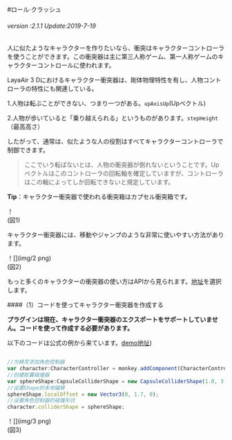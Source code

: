 #ロール·クラッシュ

###### *version :2.1.1   Update:2019-7-19*

人に似たようなキャラクターを作りたいなら、衝突はキャラクターコントローラを使うことができます。この衝突器は主に第三人称ゲーム、第一人称ゲームのキャラクターコントロールに使われます。

LayaAir 3 Dにおけるキャラクター衝突器は、剛体物理特性を有し、人物コントローラの特性にも関連している。

1.人物は転ぶことができない、つまり一つがある。`upAxisUp`(Upベクトル)

2.人物が歩いていると「乗り越えられる」というものがあります。`stepHeight`（最高高さ）

したがって、通常は、似たような人の役割はすべてキャラクターコントローラで制御できます。

>ここでいう転ばないとは、人物の衝突器が倒れないということです。Upベクトルはこのコントローラの回転軸を確定していますが、コントローラはこの軸によってしか回転できないと規定しています。

**Tip**：キャラクター衝突器で使われる衝突箱はカプセル衝突箱です。

！[](img/1.png)<br/>(図1)

キャラクター衝突器には、移動やジャンプのような非常に使いやすい方法があります。

！[](img/2 png)<br/>(図2)

もっと多くのキャラクターの衝突器の使い方はAPIから見られます。[地址](https://layaair.ldc.layabox.com/api2/Chinese/index.html?category=Core&class=laya.d3.physics.CharacterController)を選択します。

####（1）コードを使ってキャラクター衝突器を作成する

**プラグインは現在、キャラクター衝突器のエクスポートをサポートしていません。コードを使って作成する必要があります。**

以下のコードは公式の例から来ています。[demo地址](https://layaair.ldc.layabox.com/demo2/?language=ch&category=3d&group=Physics3D&name=PhysicsWorld_Character))


```typescript

//为精灵添加角色控制器
var character:CharacterController = monkey.addComponent(CharacterController);
//创建胶囊碰撞器
var sphereShape:CapsuleColliderShape = new CapsuleColliderShape(1.0, 3.4);
//设置Shape的本地偏移
sphereShape.localOffset = new Vector3(0, 1.7, 0);
//设置角色控制器的碰撞形状
character.colliderShape = sphereShape;
```


！[](img/3 png)<br/>(図3)

